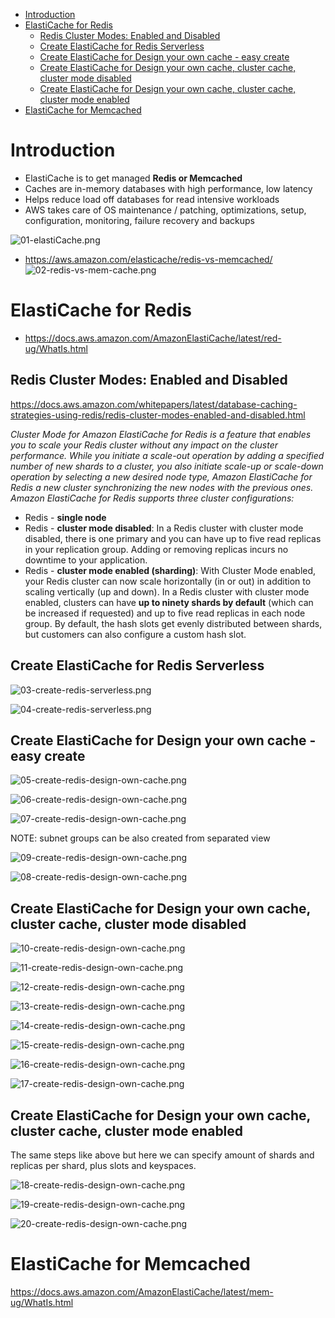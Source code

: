 - [Introduction](#introduction)
- [ElastiCache for Redis](#elasticache-for-redis)
  - [Redis Cluster Modes: Enabled and Disabled](#redis-cluster-modes-enabled-and-disabled)
  - [Create ElastiCache for Redis Serverless](#create-elasticache-for-redis-serverless)
  - [Create ElastiCache for Design your own cache - easy create](#create-elasticache-for-design-your-own-cache---easy-create)
  - [Create ElastiCache for Design your own cache, cluster cache, cluster mode disabled](#create-elasticache-for-design-your-own-cache-cluster-cache-cluster-mode-disabled)
  - [Create ElastiCache for Design your own cache, cluster cache, cluster mode enabled](#create-elasticache-for-design-your-own-cache-cluster-cache-cluster-mode-enabled)
- [ElastiCache for Memcached](#elasticache-for-memcached)

# Introduction

* ElastiCache is to get managed **Redis or Memcached**
* Caches are in-memory databases with high performance, low latency
* Helps reduce load off databases for read intensive workloads
* AWS takes care of OS maintenance / patching, optimizations, setup, configuration, monitoring, failure recovery and backups

![01-elastiCache.png](./images/01-elastiCache.png)

* https://aws.amazon.com/elasticache/redis-vs-memcached/
  ![02-redis-vs-mem-cache.png](./images/02-redis-vs-mem-cache.png)

# ElastiCache for Redis

* https://docs.aws.amazon.com/AmazonElastiCache/latest/red-ug/WhatIs.html

## Redis Cluster Modes: Enabled and Disabled

https://docs.aws.amazon.com/whitepapers/latest/database-caching-strategies-using-redis/redis-cluster-modes-enabled-and-disabled.html

*Cluster Mode for Amazon ElastiCache for Redis is a feature that enables you to scale your Redis cluster without any impact on the cluster performance. While you initiate a scale-out operation by adding a specified number of new shards to a cluster, you also initiate scale-up or scale-down operation by selecting a new desired node type, Amazon ElastiCache for Redis a new cluster synchronizing the new nodes with the previous ones. Amazon ElastiCache for Redis supports three cluster configurations:*

* Redis - **single node**
* Redis - **cluster mode disabled**: In a Redis cluster with cluster mode disabled, there is one primary and you can have up to five read replicas in your replication group. Adding or removing replicas incurs no downtime to your application.
* Redis - **cluster mode enabled (sharding)**: With Cluster Mode enabled, your Redis cluster can now scale horizontally (in or out) in addition to scaling vertically (up and down). In a Redis cluster with cluster mode enabled, clusters can have **up to ninety shards by default** (which can be increased if requested) and up to five read replicas in each node group. By default, the hash slots get evenly distributed between shards, but customers can also configure a custom hash slot. 

## Create ElastiCache for Redis Serverless

![03-create-redis-serverless.png](./images/03-create-redis-serverless.png)

![04-create-redis-serverless.png](./images/04-create-redis-serverless.png)

## Create ElastiCache for Design your own cache - easy create

![05-create-redis-design-own-cache.png](./images/05-create-redis-design-own-cache.png)

![06-create-redis-design-own-cache.png](./images/06-create-redis-design-own-cache.png)

![07-create-redis-design-own-cache.png](./images/07-create-redis-design-own-cache.png)

NOTE: subnet groups can be also created from separated view

![09-create-redis-design-own-cache.png](./images/09-create-redis-design-own-cache.png)

![08-create-redis-design-own-cache.png](./images/08-create-redis-design-own-cache.png)

## Create ElastiCache for Design your own cache, cluster cache, cluster mode disabled

![10-create-redis-design-own-cache.png](./images/10-create-redis-design-own-cache.png)

![11-create-redis-design-own-cache.png](./images/11-create-redis-design-own-cache.png)

![12-create-redis-design-own-cache.png](./images/12-create-redis-design-own-cache.png)

![13-create-redis-design-own-cache.png](./images/13-create-redis-design-own-cache.png)

![14-create-redis-design-own-cache.png](./images/14-create-redis-design-own-cache.png)

![15-create-redis-design-own-cache.png](./images/15-create-redis-design-own-cache.png)

![16-create-redis-design-own-cache.png](./images/16-create-redis-design-own-cache.png)

![17-create-redis-design-own-cache.png](./images/17-create-redis-design-own-cache.png)

## Create ElastiCache for Design your own cache, cluster cache, cluster mode enabled

The same steps like above but here we can specify amount of shards and replicas per shard, plus slots and keyspaces.

![18-create-redis-design-own-cache.png](./images/18-create-redis-design-own-cache.png)

![19-create-redis-design-own-cache.png](./images/19-create-redis-design-own-cache.png)

![20-create-redis-design-own-cache.png](./images/20-create-redis-design-own-cache.png)

# ElastiCache for Memcached

https://docs.aws.amazon.com/AmazonElastiCache/latest/mem-ug/WhatIs.html